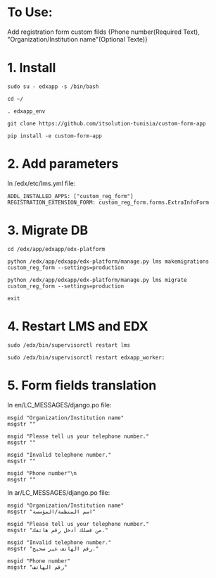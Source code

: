# To Use:
Add registration form custom filds {Phone number(Required Text), "Organization/Institution name"(Optional Texte)} 
# 1. Install

`sudo su - edxapp -s /bin/bash`

`cd ~/`

`. edxapp_env`

`git clone https://github.com/itsolution-tunisia/custom-form-app`

`pip install -e custom-form-app`

# 2. Add parameters
In /edx/etc/lms.yml file:

```
ADDL_INSTALLED_APPS: ["custom_reg_form"]
REGISTRATION_EXTENSION_FORM: custom_reg_form.forms.ExtraInfoForm
```
# 3. Migrate DB

`cd /edx/app/edxapp/edx-platform`

`python /edx/app/edxapp/edx-platform/manage.py lms makemigrations custom_reg_form --settings=production`

`python /edx/app/edxapp/edx-platform/manage.py lms migrate custom_reg_form --settings=production`

`exit`

# 4. Restart LMS and EDX

`sudo /edx/bin/supervisorctl restart lms`

`sudo /edx/bin/supervisorctl restart edxapp_worker:`

# 5. Form fields translation

In en/LC_MESSAGES/django.po file:

```
msgid "Organization/Institution name"
msgstr ""

msgid "Please tell us your telephone number."
msgstr ""

msgid "Invalid telephone number."
msgstr ""

msgid "Phone number"\n
msgstr ""
```

In ar/LC_MESSAGES/django.po file:

```
msgid "Organization/Institution name"
msgstr "اسم المنظمة/المؤسسة"

msgid "Please tell us your telephone number."
msgstr "من فضلك أدخل رقم هاتفك."

msgid "Invalid telephone number."
msgstr "رقم الهاتف غير صحيح."

msgid "Phone number"
msgstr "رقم الهاتف"
```
